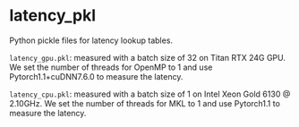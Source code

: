 # latency_pkl

Python pickle files for latency lookup tables.

`latency_gpu.pkl`: measured with a batch size of 32 on Titan RTX 24G GPU. We set the number of threads for OpenMP to 1 and use Pytorch1.1+cuDNN7.6.0 to measure the latency.

`latency_cpu.pkl`: measured with a batch size of 1 on Intel Xeon Gold 6130 @ 2.10GHz. We set the number of threads for MKL to 1 and use Pytorch1.1 to measure the latency.
